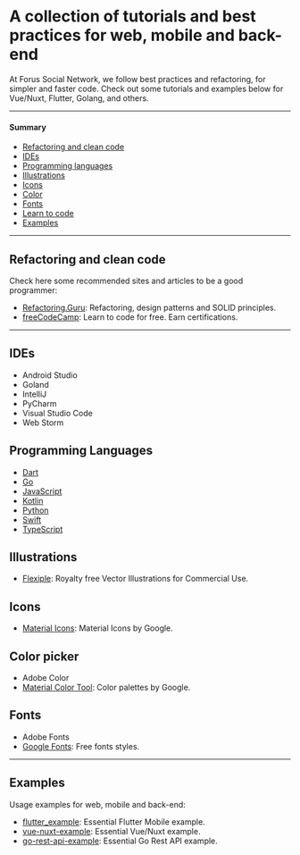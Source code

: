 # A collection of tutorials and best practices for web, mobile and back-end

At Forus Social Network, we follow best practices and refactoring, for simpler and faster code. Check out some tutorials and examples below for Vue/Nuxt, Flutter, Golang, and others.

---
#### Summary

* [Refactoring and clean code](#refactoring-and-clean-code)
* [IDEs](#ides)
* [Programming languages](#programming-languages)
* [Illustrations](#illustrations)
* [Icons](#icons)
* [Color](#color-picker)
* [Fonts](#fonts)
* [Learn to code]()
* [Examples](#examples)

---

## Refactoring and clean code

Check here some recommended sites and articles to be a good programmer:

<!-- alphabetical -->
* [Refactoring.Guru](https://refactoring.guru): Refactoring, design patterns and SOLID principles.
* [freeCodeCamp](https://www.freecodecamp.org): Learn to code for free. Earn certifications.

---

## IDEs
<!-- alphabetical -->
- Android Studio
- Goland
- IntelliJ
- PyCharm
- Visual Studio Code
- Web Storm

## Programming Languages
<!-- alphabetical -->
- [Dart](https://dart.dev/guides)
- [Go](https://go.dev/doc/)
- [JavaScript](https://developer.mozilla.org/pt-BR/docs/Web/JavaScript)
- [Kotlin](https://kotlinlang.org/docs)
- [Python](https://docs.python.org/3/)
- [Swift](https://www.swift.org/documentation/)
- [TypeScript](https://www.typescriptlang.org/docs/)

## Illustrations
<!-- alphabetical -->
- [Flexiple](https://2.flexiple.com/scale/home): Royalty free Vector Illustrations for Commercial Use.

## Icons
<!-- alphabetical -->
- [Material Icons](https://fonts.google.com/icons?selected=Material+Icons): Material Icons by Google.

## Color picker
<!-- alphabetical -->
- Adobe Color
- [Material Color Tool](https://material.io/resources/color): Color palettes by Google.

## Fonts
<!-- alphabetical -->
- Adobe Fonts
- [Google Fonts](https://fonts.google.com): Free fonts styles.

---

## Examples

Usage examples for web, mobile and back-end:

<!-- alphabetical -->
* [flutter_example](https://github.com/foruscommunity/flutter_example): Essential Flutter Mobile example.
* [vue-nuxt-example](https://github.com/foruscommunity/vue-nuxt-example): Essential Vue/Nuxt example.
* [go-rest-api-example](https://github.com/foruscommunity/go-rest-api-example): Essential Go Rest API example.

